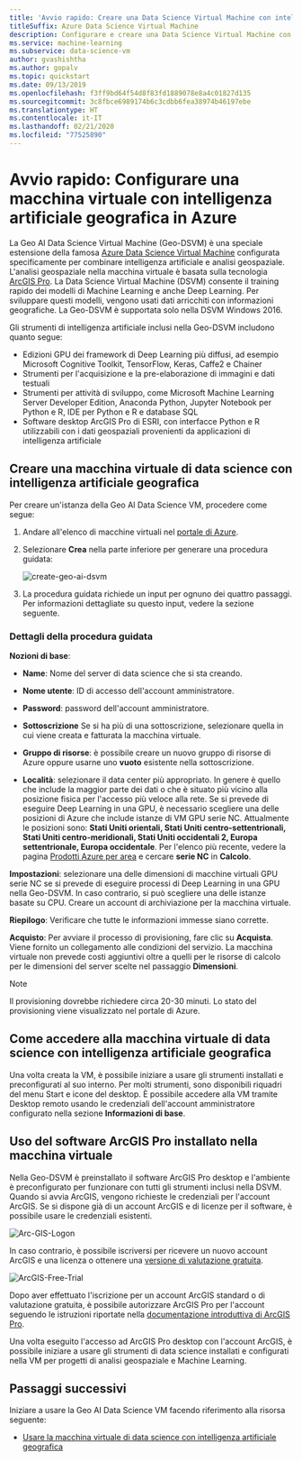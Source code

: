 ```yaml
---
title: 'Avvio rapido: Creare una Data Science Virtual Machine con intelligenza artificiale geografica'
titleSuffix: Azure Data Science Virtual Machine
description: Configurare e creare una Data Science Virtual Machine con intelligenza artificiale geografica in Azure per l'analisi geospaziale e il Machine Learning.
ms.service: machine-learning
ms.subservice: data-science-vm
author: gvashishtha
ms.author: gopalv
ms.topic: quickstart
ms.date: 09/13/2019
ms.openlocfilehash: f3ff9bd64f54d8f83fd1889078e8a4c01827d135
ms.sourcegitcommit: 3c8fbce6989174b6c3cdbb6fea38974b46197ebe
ms.translationtype: HT
ms.contentlocale: it-IT
ms.lasthandoff: 02/21/2020
ms.locfileid: "77525890"
---
```

# <a name="quickstart-set-up-a-geo-artificial-intelligence-virtual-machine-on-azure"></a>Avvio rapido: Configurare una macchina virtuale con intelligenza artificiale geografica in Azure 

La Geo AI Data Science Virtual Machine (Geo-DSVM) è una speciale estensione della famosa [Azure Data Science Virtual Machine](https://aka.ms/dsvm) configurata specificamente per combinare intelligenza artificiale e analisi geospaziale. L'analisi geospaziale nella macchina virtuale è basata sulla tecnologia [ArcGIS Pro](https://www.arcgis.com/features/index.html). La Data Science Virtual Machine (DSVM) consente il training rapido dei modelli di Machine Learning e anche Deep Learning. Per sviluppare questi modelli, vengono usati dati arricchiti con informazioni geografiche. La Geo-DSVM è supportata solo nella DSVM Windows 2016. 

Gli strumenti di intelligenza artificiale inclusi nella Geo-DSVM includono quanto segue:

- Edizioni GPU dei framework di Deep Learning più diffusi, ad esempio Microsoft Cognitive Toolkit, TensorFlow, Keras, Caffe2 e Chainer
- Strumenti per l'acquisizione e la pre-elaborazione di immagini e dati testuali
- Strumenti per attività di sviluppo, come Microsoft Machine Learning Server Developer Edition, Anaconda Python, Jupyter Notebook per Python e R, IDE per Python e R e database SQL
- Software desktop ArcGIS Pro di ESRI, con interfacce Python e R utilizzabili con i dati geospaziali provenienti da applicazioni di intelligenza artificiale
 

## <a name="create-your-geo-ai-data-science-vm"></a>Creare una macchina virtuale di data science con intelligenza artificiale geografica

Per creare un'istanza della Geo AI Data Science VM, procedere come segue:

1. Andare all'elenco di macchine virtuali nel [portale di Azure](https://ms.portal.azure.com/#create/microsoft-ads.geodsvmwindows).
1. Selezionare **Crea** nella parte inferiore per generare una procedura guidata:

   ![create-geo-ai-dsvm](./media/provision-geo-ai-dsvm/Create-Geo-AI.png)

1. La procedura guidata richiede un input per ognuno dei quattro passaggi. Per informazioni dettagliate su questo input, vedere la sezione seguente.

### <a name="wizard-details"></a>Dettagli della procedura guidata ###

**Nozioni di base**:

- **Name**: Nome del server di data science che si sta creando.
    
- **Nome utente**: ID di accesso dell'account amministratore.
    
- **Password**: password dell'account amministratore.
    
- **Sottoscrizione** Se si ha più di una sottoscrizione, selezionare quella in cui viene creata e fatturata la macchina virtuale.
    
- **Gruppo di risorse**: è possibile creare un nuovo gruppo di risorse di Azure oppure usarne uno **vuoto** esistente nella sottoscrizione.
    
- **Località**: selezionare il data center più appropriato. In genere è quello che include la maggior parte dei dati o che è situato più vicino alla posizione fisica per l'accesso più veloce alla rete. Se si prevede di eseguire Deep Learning in una GPU, è necessario scegliere una delle posizioni di Azure che include istanze di VM GPU serie NC. Attualmente le posizioni sono: **Stati Uniti orientali, Stati Uniti centro-settentrionali, Stati Uniti centro-meridionali, Stati Uniti occidentali 2, Europa settentrionale, Europa occidentale**. Per l'elenco più recente, vedere la pagina [Prodotti Azure per area](https://azure.microsoft.com/regions/services/) e cercare **serie NC** in **Calcolo**. 
    
    
**Impostazioni**: selezionare una delle dimensioni di macchine virtuali GPU serie NC se si prevede di eseguire processi di Deep Learning in una GPU nella Geo-DSVM. In caso contrario, si può scegliere una delle istanze basate su CPU. Creare un account di archiviazione per la macchina virtuale. 
       
**Riepilogo**: Verificare che tutte le informazioni immesse siano corrette.
    
**Acquisto**: Per avviare il processo di provisioning, fare clic su **Acquista**. Viene fornito un collegamento alle condizioni del servizio. La macchina virtuale non prevede costi aggiuntivi oltre a quelli per le risorse di calcolo per le dimensioni del server scelte nel passaggio **Dimensioni**. 
 
 >[!NOTE]
 > Il provisioning dovrebbe richiedere circa 20-30 minuti. Lo stato del provisioning viene visualizzato nel portale di Azure.

 
## <a name="how-to-access-the-geo-ai-data-science-virtual-machine"></a>Come accedere alla macchina virtuale di data science con intelligenza artificiale geografica

 Una volta creata la VM, è possibile iniziare a usare gli strumenti installati e preconfigurati al suo interno. Per molti strumenti, sono disponibili riquadri del menu Start e icone del desktop. È possibile accedere alla VM tramite Desktop remoto usando le credenziali dell'account amministratore configurato nella sezione **Informazioni di base**.

 
## <a name="using-arcgis-pro-installed-in-the-vm"></a>Uso del software ArcGIS Pro installato nella macchina virtuale

Nella Geo-DSVM è preinstallato il software ArcGIS Pro desktop e l'ambiente è preconfigurato per funzionare con tutti gli strumenti inclusi nella DSVM. Quando si avvia ArcGIS, vengono richieste le credenziali per l'account ArcGIS. Se si dispone già di un account ArcGIS e di licenze per il software, è possibile usare le credenziali esistenti.  

![Arc-GIS-Logon](./media/provision-geo-ai-dsvm/ArcGISLogon.png)

In caso contrario, è possibile iscriversi per ricevere un nuovo account ArcGIS e una licenza o ottenere una [versione di valutazione gratuita](https://www.arcgis.com/features/free-trial.html). 

![ArcGIS-Free-Trial](./media/provision-geo-ai-dsvm/ArcGIS-Free-Trial.png)

Dopo aver effettuato l'iscrizione per un account ArcGIS standard o di valutazione gratuita, è possibile autorizzare ArcGIS Pro per l'account seguendo le istruzioni riportate nella [documentazione introduttiva di ArcGIS Pro](https://www.esri.com/library/brochures/getting-started-with-arcgis-pro.pdf).

Una volta eseguito l'accesso ad ArcGIS Pro desktop con l'account ArcGIS, è possibile iniziare a usare gli strumenti di data science installati e configurati nella VM per progetti di analisi geospaziale e Machine Learning.

## <a name="next-steps"></a>Passaggi successivi

Iniziare a usare la Geo AI Data Science VM facendo riferimento alla risorsa seguente:

* [Usare la macchina virtuale di data science con intelligenza artificiale geografica](use-geo-ai-dsvm.md)
